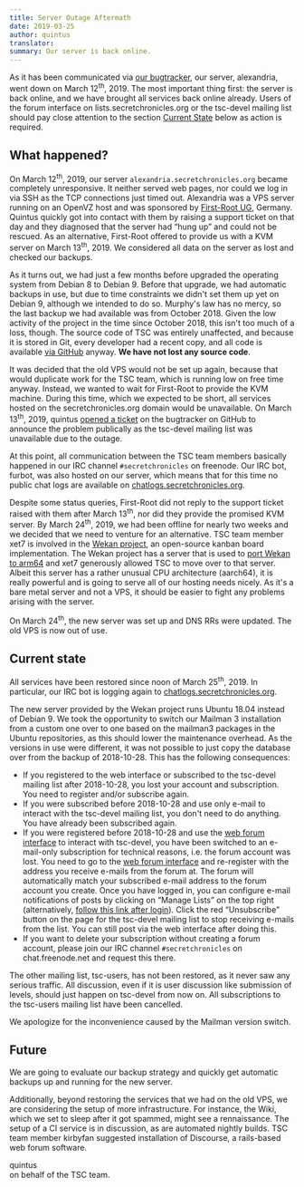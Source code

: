 ```yaml
---
title: Server Outage Aftermath
date: 2019-03-25
author: quintus
translator:
summary: Our server is back online.
---
```


As it has been communicated via [our bugtracker][1], our server,
alexandria, went down on March 12<sup>th</sup>, 2019. The most
important thing first: the server is back online, and we have brought 
all services back online already. Users of the forum interface on
lists.secretchronicles.org or the tsc-devel mailing list should pay
close attention to the section [Current State](#current-state) below
as action is required.

## What happened?

On March 12<sup>th</sup>, 2019, our server
`alexandria.secretchronicles.org` became completely unresponsive. It
neither served web pages, nor could we log in via SSH as the TCP
connections just timed out. Alexandria was a VPS server running on an
OpenVZ host and was sponsored by [First-Root UG][2], Germany. Quintus
quickly got into contact with them by raising a support ticket on that
day and they diagnosed that the server had “hung up” and could not be
rescued. As an alternative, First-Root offered to provide us with a
KVM server on March 13<sup>th</sup>, 2019. We considered all data on
the server as lost and checked our backups.

As it turns out, we had just a few months before upgraded the
operating system from Debian 8 to Debian 9. Before that upgrade, we
had automatic backups in use, but due to time constraints we didn't
set them up yet on Debian 9, although we intended to do so. Murphy's
law has no mercy, so the last backup we had available was from October
2018. Given the low activity of the project in the time since October
2018, this isn't too much of a loss, though. The source code of TSC
was entirely unaffected, and because it is stored in Git, every
developer had a recent copy, and all code is available [via
GitHub][9] anyway. **We have not lost any source code**.

It was decided that the old VPS would not be set up again, because
that would duplicate work for the TSC team, which is running low on
free time anyway. Instead, we wanted to wait for First-Root to provide
the KVM machine. During this time, which we expected to be short, all
services hosted on the secretchronicles.org domain would be
unavailable. On March 13<sup>th</sup>, 2019, quintus [opened a ticket][3] on the
bugtracker on GitHub to announce the problem publically as the
tsc-devel mailing list was unavailable due to the outage.

At this point, all communication between the TSC team members
basically happened in our IRC channel `#secretchronicles` on
freenode. Our IRC bot, furbot, was also hosted on our server, which
means that for this time no public chat logs are available on
[chatlogs.secretchronicles.org][4].

Despite some status queries, First-Root did not reply to the support
ticket raised with them after March 13<sup>th</sup>, nor did
they provide the promised KVM server. By March 24<sup>th</sup>, 2019,
we had been offline for nearly two weeks and we decided that we need to
venture for an alternative. TSC team member xet7 is involved in the
[Wekan project][5], an open-source kanban board implementation. The
Wekan project has a server that is used to [port Wekan to arm64][10] and
xet7 generously allowed TSC to move over to that server. Albeit this
server has a rather unusual CPU architecture (aarch64), it is really
powerful and is going to serve all of our hosting needs nicely. As
it's a bare metal server and not a VPS, it should be easier to fight
any problems arising with the server.

On March 24<sup>th</sup>, the new server was set up and DNS RRs were
updated. The old VPS is now out of use.

## Current state

All services have been restored since noon of March 25<sup>th</sup>, 2019. In
particular, our IRC bot is logging again to
[chatlogs.secretchronicles.org][4].

The new server provided by the Wekan project runs Ubuntu 18.04 instead
of Debian 9. We took the opportunity to switch our Mailman 3
installation from a custom one over to one based on the mailman3
packages in the Ubuntu repositories, as this should lower the
maintenance overhead. As the versions in use were different, it was
not possible to just copy the database over from the backup of
2018-10-28. This has the following consequences:

* If you registered to the web interface or subscribed to the
  tsc-devel mailing list after 2018-10-28, you lost your account and
  subscription. You need to register and/or subscribe again.
* If you were subscribed before 2018-10-28 and use only e-mail to interact
  with the tsc-devel mailing list, you don't need to do anything. You
  have already been subscribed again.
* If you were registered before 2018-10-28 and use the [web forum
  interface][7] to interact with tsc-devel, you have been switched to
  an e-mail-only subscription for technical reasons, i.e. the forum
  account was lost. You need to go to the [web forum interface][7]
  and re-register with the address you receive e-mails from the forum
  at. The forum will automatically match your subscribed e-mail
  address to the forum account you create. Once you have logged in,
  you can configure e-mail notifications of posts by clicking on
  “Manage Lists” on the top right (alternatively, [follow this link
  after login][8]). Click the red “Unsubscribe” button on the page
  for the tsc-devel mailing list to stop receiving e-mails from the
  list. You can still post via the web interface after doing this.
* If you want to delete your subscription without creating a forum
  account, please join our IRC channel `#secretchronicles` on
  chat.freenode.net and request this there.

The other mailing list, tsc-users, has not been restored, as it never saw
any serious traffic. All discussion, even if it is user
discussion like submission of levels, should just happen on tsc-devel
from now on. All subscriptions to the tsc-users mailing list have been
cancelled.

We apologize for the inconvenience caused by the Mailman version switch.

## Future

We are going to evaluate our backup strategy and quickly get automatic
backups up and running for the new server.

Additionally, beyond restoring the services that we had on the old
VPS, we are considering the setup of more infrastructure. For instance,
the Wiki, which we set to sleep after it got spammed, might see a
rennaissance. The setup of a CI service is in discussion, as are
automated nightly builds. TSC team member kirbyfan suggested
installation of Discourse, a rails-based web forum software.

quintus<br/>
on behalf of the TSC team.

[1]: https://github.com/Secretchronicles/TSC/issues/649
[2]: https://www.first-root.com/
[3]: https://github.com/Secretchronicles/TSC/issues/649
[4]: https://chatlogs.secretchronicles.org
[5]: https://wekan.github.io/
[6]: https://lists.secretchronicles.org/hyperkitty
[7]: https://lists.secretchronicles.org/hyperkitty/list/tsc-devel@lists.secretchronicles.org/
[8]: https://lists.secretchronicles.org/postorius/lists/
[9]: https://github.com/Secretchronicles/TSC
[10]: https://blog.wekan.team/2018/01/wekan-progress-on-x64-and-arm/index.html
